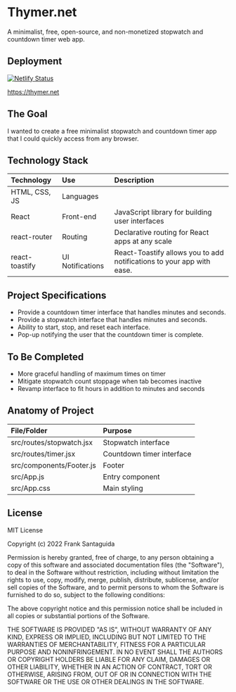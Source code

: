 


# Thymer.net
A minimalist, free, open-source, and non-monetized stopwatch and countdown timer web app.

## Deployment
[![Netlify Status](https://api.netlify.com/api/v1/badges/4c71b99b-236b-4b1d-914e-22527a0b3036/deploy-status)](https://app.netlify.com/sites/thymer/deploys)

https://thymer.net


## The Goal
I wanted to create a free minimalist stopwatch and countdown timer app that I could quickly access from any browser.

## Technology Stack

| Technology    	| Use           	  | Description     	|
| :------------------|:-------------------| :----------------	|
| HTML, CSS, JS 			| Languages     | 				  |
| React	| Front-end			  |	JavaScript library for building user interfaces            |
|react-router | Routing | Declarative routing for React apps at any scale|
|react-toastify|UI Notifications| React-Toastify allows you to add notifications to your app with ease.|

## Project Specifications
* Provide a countdown timer interface that handles minutes and seconds.
* Provide a stopwatch interface that handles minutes and seconds.
* Ability to start, stop, and reset each interface.
* Pop-up notifying the user that the countdown timer is complete.

## To Be Completed
* More graceful handling of maximum times on timer
* Mitigate stopwatch count stoppage when tab becomes inactive
* Revamp interface to fit hours in addition to minutes and seconds

## Anatomy of Project


| File/Folder    	| Purpose           	  |
| :------------------|:-------------------|
| src/routes/stopwatch.jsx	 			| Stopwatch interface|
| src/routes/timer.jsx		 			| Countdown timer interface    |
| src/components/Footer.js	 			| Footer     |
| src/App.js| Entry component     |
| src/App.css| Main styling     |



## License
MIT License

Copyright (c) 2022 Frank Santaguida

Permission is hereby granted, free of charge, to any person obtaining a copy
of this software and associated documentation files (the "Software"), to deal
in the Software without restriction, including without limitation the rights
to use, copy, modify, merge, publish, distribute, sublicense, and/or sell
copies of the Software, and to permit persons to whom the Software is
furnished to do so, subject to the following conditions:

The above copyright notice and this permission notice shall be included in all
copies or substantial portions of the Software.

THE SOFTWARE IS PROVIDED "AS IS", WITHOUT WARRANTY OF ANY KIND, EXPRESS OR
IMPLIED, INCLUDING BUT NOT LIMITED TO THE WARRANTIES OF MERCHANTABILITY,
FITNESS FOR A PARTICULAR PURPOSE AND NONINFRINGEMENT. IN NO EVENT SHALL THE
AUTHORS OR COPYRIGHT HOLDERS BE LIABLE FOR ANY CLAIM, DAMAGES OR OTHER
LIABILITY, WHETHER IN AN ACTION OF CONTRACT, TORT OR OTHERWISE, ARISING FROM,
OUT OF OR IN CONNECTION WITH THE SOFTWARE OR THE USE OR OTHER DEALINGS IN THE
SOFTWARE.
